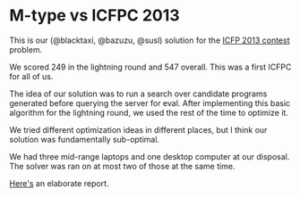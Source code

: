 M-type vs ICFPC 2013
====================

This is our (@blacktaxi, @bazuzu, @susl) solution for the [ICFP 2013 contest](http://icfpc2013.cloudapp.net/) problem.

We scored 249 in the lightning round and 547 overall. This was a first ICFPC for all of us.

The idea of our solution was to run a search over candidate programs generated before querying the server for eval. After implementing this basic algorithm for the lightning round, we used the rest of the time to optimize it.

We tried different optimization ideas in different places, but I think our solution was fundamentally sub-optimal.

We had three mid-range laptops and one desktop computer at our disposal. The solver was ran on at most two of those at the same time.

[Here's](http://www.reversemicrowave.me/blog/2013/08/29/icfpc2013/) an elaborate report.